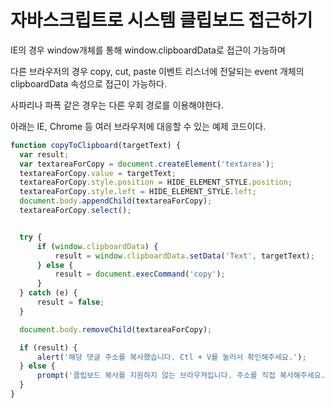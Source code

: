 # 자바스크립트로 시스템 클립보드 접근하기

IE의 경우 window개체를 통해 window.clipboardData로 접근이 가능하며

다른 브라우저의 경우 copy, cut, paste 이벤트 리스너에 전달되는 event 개체의 clipboardData 속성으로 접근이 가능하다.

사파리나 파폭 같은 경우는 다른 우회 경로를 이용해야한다.

아래는 IE, Chrome 등 여러 브라우저에 대응할 수 있는 예제 코드이다.

```Javascript
function copyToClipboard(targetText) {
  var result;
  var textareaForCopy = document.createElement('textarea');
  textareaForCopy.value = targetText;
  textareaForCopy.style.position = HIDE_ELEMENT_STYLE.position;
  textareaForCopy.style.left = HIDE_ELEMENT_STYLE.left;
  document.body.appendChild(textareaForCopy);
  textareaForCopy.select();


  try {
      if (window.clipboardData) {
          result = window.clipboardData.setData('Text', targetText);
      } else {
          result = document.execCommand('copy');
      }
  } catch (e) {
      result = false;
  }

  document.body.removeChild(textareaForCopy);

  if (result) {
      alert('해당 댓글 주소를 복사했습니다. Ctl + V를 눌러서 확인해주세요.');
  } else {
      prompt('클립보드 복사를 지원하지 않는 브라우져입니다. 주소를 직접 복사해주세요.', targetText);
  }
}
```
